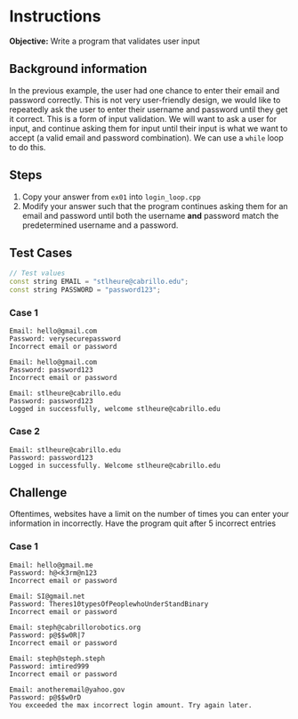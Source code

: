 # Instructions
**Objective:** Write a program that validates user input

## Background information 
In the previous example, the user had one chance to enter their email and password correctly. This is not very user-friendly design, we would like to repeatedly ask the user to enter their username and password until they get it correct. This is a form of input validation. We will want to ask a user for input, and continue asking them for input until their input is what we want to accept (a valid email and password combination). We can use a `while` loop to do this.

## Steps
1. Copy your answer from `ex01` into `login_loop.cpp`
2. Modify your answer such that the program continues asking them for an email and password until both the username **and** password match the predetermined username and a password.

## Test Cases
```cpp
// Test values
const string EMAIL = "stlheure@cabrillo.edu";
const string PASSWORD = "password123";
```
### Case 1
```
Email: hello@gmail.com
Password: verysecurepassword
Incorrect email or password

Email: hello@gmail.com
Password: password123
Incorrect email or password

Email: stlheure@cabrillo.edu
Password: password123
Logged in successfully, welcome stlheure@cabrillo.edu
```
### Case 2
```
Email: stlheure@cabrillo.edu
Password: password123
Logged in successfully. Welcome stlheure@cabrillo.edu
```

## Challenge
Oftentimes, websites have a limit on the number of times you can enter your information in incorrectly. Have the program quit after 5 incorrect entries
### Case 1
```
Email: hello@gmail.me
Password: h@<k3rm@n123 
Incorrect email or password

Email: SI@gmail.net  
Password: Theres10typesOfPeoplewhoUnderStandBinary
Incorrect email or password

Email: steph@cabrillorobotics.org 
Password: p@$$w0R|7
Incorrect email or password

Email: steph@steph.steph
Password: imtired999
Incorrect email or password

Email: anotheremail@yahoo.gov 
Password: p@$$w0rD
You exceeded the max incorrect login amount. Try again later.
```